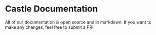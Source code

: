 # Castle Documentation

All of our documentation is open source and in markdown. If you want to make any changes, feel free to submit a PR!
